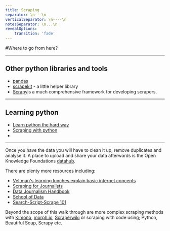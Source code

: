 ```yaml
---
title: Scraping
separator: \n---\n
verticalSeparator: \n----\n
notesSeparator: \n...\n
revealOptions:
    transition: 'fade'
---
```


#Where to go from here?

---

## Other python libraries and tools

* [pandas](http://pandas.pydata.org/)
* [scrapekit](https://github.com/pudo-attic/scrapekit) - a little helper library
* [Scrapy](http://scrapy.org/)is a much comprehensive framework for developing scrapers.
---

## Learning python

* [Learn python the hard way](https://learnpythonthehardway.org/)
* [Scraping with python](http://docs.python-guide.org/en/latest/scenarios/scrape/)
* []()


---

Once you have the data you will have to clean it up, remove duplicates and analyse it. A place to upload and share your data afterwards is the Open Knowledge Foundations [datahub](http://datahub.io/).

There are plenty more resources including:

* [Veltman's learning lunches explain basic internet concepts](https://github.com/veltman/learninglunches)
* [Scraping for Journalists](https://leanpub.com/scrapingforjournalists)
* [Data Journalism Handbook](http://datajournalismhandbook.org)
* [School of Data](http://schoolofdata.org)
* [Search-Script-Scrape 101](https://github.com/stanfordjournalism/search-script-scrape)


Beyond the scope of this walk through are more complex scraping methods with [Kimono](http://www.kimonolabs.com/), [morph.io](morph.io), [Scraperwiki](https://scraperwiki.com/) or scraping with code using; Python, Beautiful Soup, Scrapy etc.




